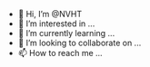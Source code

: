 - 👋 Hi, I’m @NVHT
- 👀 I’m interested in ...
- 🌱 I’m currently learning ...
- 💞️ I’m looking to collaborate on ...
- 📫 How to reach me ...

<!---
NVHT/NVHT is a ✨ special ✨ repository because its `README.md` (this file) appears on your GitHub profile.
You can click the Preview link to take a look at your changes.
--->
